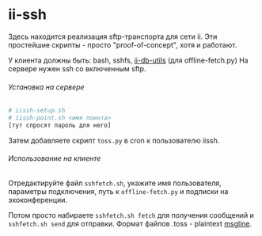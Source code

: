 # ii-ssh

 Здесь находится реализация sftp-транспорта для сети ii. Эти простейшие скрипты - просто "proof-of-concept", хотя и работают.

 У клиента должны быть: bash, sshfs, [ii-db-utils](https://github.com/vit1-irk/ii-db-utils) (для offline-fetch.py)
 На сервере нужен ssh со включенным sftp.

###### Установка на сервере
```bash
# iissh-setup.sh
# iissh-point.sh <имя поинта>
[тут спросят пароль для него]
```

 Затем добавляете скрипт `toss.py` в cron к пользователю iissh.

###### Использование на клиенте
 Отредактируйте файл `sshfetch.sh`, укажите имя пользователя, параметры подключения, путь к `offline-fetch.py` и подписки на эхоконференции.

 Потом просто набираете `sshfetch.sh fetch` для получения сообщений и `sshfetch.sh send` для отправки.
 Формат файлов .toss - plaintext [msgline](http://ii-net.tk/ii-doc/?p=2#pointmsg).
